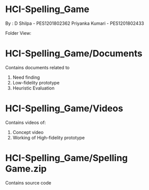 # HCI-Spelling_Game


By : 
     D Shilpa - PES1201802362
     Priyanka Kumari - PES1201802433

Folder View:

# HCI-Spelling_Game/Documents

Contains documents related to
1. Need finding
2. Low-fidelity prototype 
3. Heuristic Evaluation

# HCI-Spelling_Game/Videos

Contains videos of:
1. Concept video
2. Working of High-fidelity prototype

# HCI-Spelling_Game/Spelling Game.zip
Contains source code


